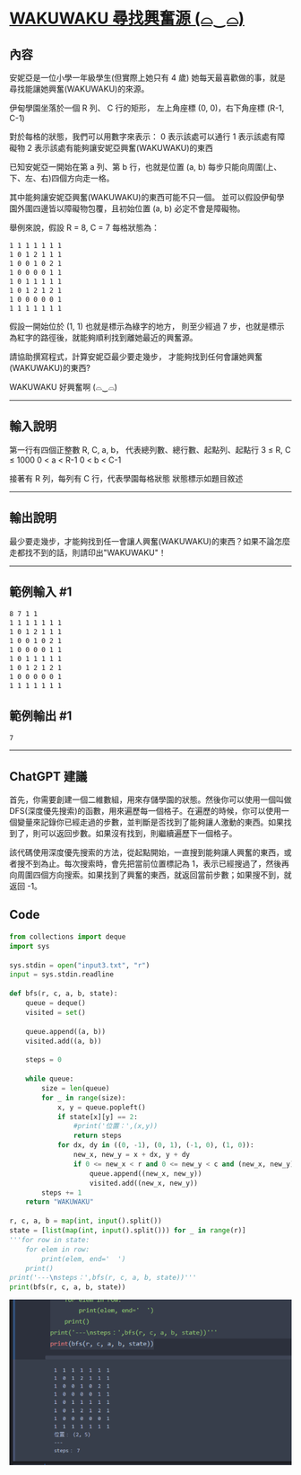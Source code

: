 # [WAKUWAKU 尋找興奮源 (⌓‿⌓)](https://zerojudge.tw/ShowProblem?problemid=i793)

## 內容

安妮亞是一位小學一年級學生(但實際上她只有 4 歲)
她每天最喜歡做的事，就是尋找能讓她興奮(WAKUWAKU)的來源。

伊甸學園坐落於一個 R 列、 C 行的矩形，
左上角座標 (0, 0)，右下角座標 (R-1, C-1)

對於每格的狀態，我們可以用數字來表示：
0 表示該處可以通行
1 表示該處有障礙物
2 表示該處有能夠讓安妮亞興奮(WAKUWAKU)的東西

已知安妮亞一開始在第 a 列、第 b 行，也就是位置 (a, b)
每步只能向周圍(上、下、左、右)四個方向走一格。

其中能夠讓安妮亞興奮(WAKUWAKU)的東西可能不只一個。
並可以假設伊甸學園外圍四邊皆以障礙物包覆，且初始位置 (a, b) 必定不會是障礙物。

舉例來說，假設 R = 8, C = 7
每格狀態為：

```
1 1 1 1 1 1 1
1 0 1 2 1 1 1
1 0 0 1 0 2 1
1 0 0 0 0 1 1
1 0 1 1 1 1 1
1 0 1 2 1 2 1
1 0 0 0 0 0 1
1 1 1 1 1 1 1
```

假設一開始位於 (1, 1) 也就是標示為綠字的地方，
則至少經過 7 步，也就是標示為紅字的路徑後，就能夠順利找到離她最近的興奮源。

請協助撰寫程式，計算安妮亞最少要走幾步，
才能夠找到任何會讓她興奮(WAKUWAKU)的東西?

WAKUWAKU 好興奮啊 (⌓‿⌓)

---

## 輸入說明

第一行有四個正整數 R, C, a, b，
代表總列數、總行數、起點列、起點行
3 ≤ R, C ≤ 1000
0 < a < R-1
0 < b < C-1

接著有 R 列，每列有 C 行，代表學園每格狀態
狀態標示如題目敘述

---

## 輸出說明

最少要走幾步，才能夠找到任一會讓人興奮(WAKUWAKU)的東西？如果不論怎麼走都找不到的話，則請印出"WAKUWAKU"！

---

## 範例輸入 #1

```
8 7 1 1
1 1 1 1 1 1 1
1 0 1 2 1 1 1
1 0 0 1 0 2 1
1 0 0 0 0 1 1
1 0 1 1 1 1 1
1 0 1 2 1 2 1
1 0 0 0 0 0 1
1 1 1 1 1 1 1
```

## 範例輸出 #1

```
7
```

---

## ChatGPT 建議

首先，你需要創建一個二維數組，用來存儲學園的狀態。然後你可以使用一個叫做DFS(深度優先搜索)的函數，用來遍歷每一個格子。在遍歷的時候，你可以使用一個變量來記錄你已經走過的步數，並判斷是否找到了能夠讓人激動的東西。如果找到了，則可以返回步數。如果沒有找到，則繼續遍歷下一個格子。

該代碼使用深度優先搜索的方法，從起點開始，一直搜到能夠讓人興奮的東西，或者搜不到為止。每次搜索時，會先把當前位置標記為 1，表示已經搜過了，然後再向周圍四個方向搜索。如果找到了興奮的東西，就返回當前步數；如果搜不到，就返回 -1。



## Code

```python
from collections import deque
import sys

sys.stdin = open("input3.txt", "r")
input = sys.stdin.readline

def bfs(r, c, a, b, state):
    queue = deque()
    visited = set()

    queue.append((a, b))
    visited.add((a, b))

    steps = 0

    while queue:
        size = len(queue)
        for _ in range(size):
            x, y = queue.popleft()
            if state[x][y] == 2:
                #print('位置：',(x,y))
                return steps
            for dx, dy in ((0, -1), (0, 1), (-1, 0), (1, 0)):
                new_x, new_y = x + dx, y + dy
                if 0 <= new_x < r and 0 <= new_y < c and (new_x, new_y) not in visited and state[new_x][new_y] != 1:
                    queue.append((new_x, new_y))
                    visited.add((new_x, new_y))
        steps += 1
    return "WAKUWAKU"

r, c, a, b = map(int, input().split())
state = [list(map(int, input().split())) for _ in range(r)]
'''for row in state:
    for elem in row:
        print(elem, end='  ')
    print()
print('---\nsteps：',bfs(r, c, a, b, state))'''
print(bfs(r, c, a, b, state))
```

![WAKUWAKU 尋找興奮源 解題結果](Picture/2_2.png)
